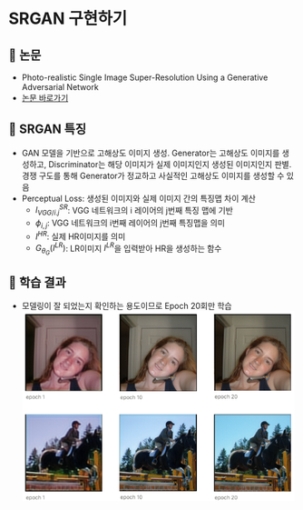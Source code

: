 # SRGAN 구현하기

## 📌 논문
- Photo-realistic Single Image Super-Resolution Using a Generative Adversarial Network
- [논문 바로가기](https://arxiv.org/abs/1609.04802)

## 📌 SRGAN 특징
- GAN 모델을 기반으로 고해상도 이미지 생성. Generator는 고해상도 이미지를 생성하고, Discriminator는 해당 이미지가 실제 이미지인지 생성된 이미지인지 판별. 경쟁 구도를 통해 Generator가 정교하고 사실적인 고해상도 이미지를 생성할 수 있음
- Perceptual Loss: 생성된 이미지와 실제 이미지 간의 특징맵 차이 계산
    - $l_{V G G / i . j}^{S R}$: VGG 네트워크의 i 레이어의 j번째 특징 맵에 기반
    - $\phi_{i, j}$: VGG 네트워크의 i번째 레이어의 j번째 특징맵을 의미
    - $I^{HR}$: 실제 HR이미지를 의미
    - $G_{\theta_G}(I^{L R})$: LR이미지 $I^{LR}$을 입력받아 HR을 생성하는 함수

## 📌 학습 결과
- 모델링이 잘 되었는지 확인하는 용도이므로 Epoch 20회만 학습
![Training Result](./statics/training_result.png)
